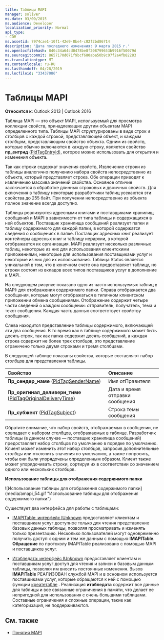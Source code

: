 ```yaml
---
title: Таблицы MAPI
manager: soliver
ms.date: 03/09/2015
ms.audience: Developer
localization_priority: Normal
api_type:
- COM
ms.assetid: 7974cae1-10f1-42e9-8be4-c02f2bd86714
description: 'Дата последнего изменения: 9 марта 2015 г.'
ms.openlocfilehash: 840c34a64cd0478be8f208799653b9916f50079d
ms.sourcegitcommit: 8657170d071f9bcf680aba50b9c07f2a4fb82283
ms.translationtype: MT
ms.contentlocale: ru-RU
ms.lasthandoff: 04/28/2019
ms.locfileid: "33437086"
---
```

# <a name="mapi-tables"></a>Таблицы MAPI
  
**Относится к**: Outlook 2013 | Outlook 2016 
  
Таблица MAPI — это объект MAPI, используемый для просмотра коллекции свойств, принадлежащих другим объектам MAPI определенного типа. Таблицы MAPI структурированы в виде строк и столбцов с каждой строкой, представляющей объект, и каждым столбцом, представляющим свойство объекта. Одним из свойств, которые обычно включаются в каждую строку, является свойство **пр_ентрид** ([PidTagEntryId](pidtagentryid-canonical-property.md)), которое можно использовать для открытия и изменения объекта. 
  
Так как строки содержат значения свойств, Извлечение строки из таблицы аналогично получению набора свойств непосредственно из объекта, который представляет строка. Обе операции приводят к извлечению массива значений свойства. Основное отличие заключается в обработке длинных строковых и двоичных свойств. Для включения в таблицу некоторые разработчики таблиц усекаются эти свойства до 255 байт. При получении непосредственно из объекта полное значение всегда доступно.
  
Таблицы реализуются адресными книгами и поставщиками хранилищ сообщений и MAPI в зависимости от типа таблицы и содержащихся в ней объектов. Поставщик хранилища сообщений реализует папки и таблицу содержимого для каждой папки, в которой содержатся сведения о сообщениях в папке. Поставщик адресных книг реализует контейнеры адресных книг и таблицу иерархии, в которой отображается их организация. MAPI реализует несколько различных таблиц, некоторые из них для использования клиентскими приложениями, некоторые для использования поставщиками услуг и некоторые из них для их использования. Таблица Status является уникальной в том, что в конечном счете она предоставляет таблицу, но строки состоят из вкладов всех типов поставщиков услуг в дополнение к MAPI. 
  
На следующем рисунке показано одно из часто используемых таблиц в MAPI: для отображения содержимого папки. Справа отображается два сообщения, которые могут отображаться в типичном клиентском приложении обмена сообщениями. Отображение содержит четыре части сведений о каждом сообщении: отправитель, получатель, тема и текст сообщения. Каждая часть данных соответствует свойству сообщения.
  
Слева находится представление таблицы содержимого, включающей эти два сообщения. В то время как в таблице содержимого может быть десять строк, так как папка содержит десять сообщений, а каждая строка содержит не более трех столбцов, это представление ограничено только двумя строками и тремя столбцами.
  
В следующей таблице показаны свойства, которые составляют набор столбцов для представления таблицы.
  
|**Свойство**|**Описание**|
|:-----|:-----|
|**Пр_сендер_наме** ([PidTagSenderName](pidtagsendername-canonical-property.md))  <br/> |Имя отПравителя  <br/> |
|**Пр_оригинал_деливери_тиме** ([PidTagOriginalDeliveryTime](pidtagoriginaldeliverytime-canonical-property.md))  <br/> |Дата и время отправки сообщения  <br/> |
|**Пр_субжект** ([PidTagSubject](pidtagsubject-canonical-property.md))  <br/> |Строка темы сообщения  <br/> |
   
Обратите внимание, что набор свойств, отображаемых в сообщении, не совпадает с набором столбцов, отображаемых в таблице. Разработчик таблицы (в данном случае — поставщик хранилища сообщений) предоставляет набор столбцов по умолчанию в порядке по умолчанию. Клиент может изменить этот набор столбцов, запросив дополнительные столбцы или отклонить значения по умолчанию, а также попросить, чтобы они были упорядочены определенным образом. Клиент также может упорядочивать строки, сортируя их в соответствии со значением одного или нескольких столбцов.
  
**Использование таблицы для отображения содержимого папки**
  
![Использование таблицы для отображения содержимого папки] (media/amapi_54.gif "Использование таблицы для отображения содержимого папки")
  
Существует два интерфейса для работы с таблицами:
  
- [IMAPITable: интерфейс IUnknown](imapitableiunknown.md) предоставляет клиентам и поставщикам услуг доступное только для чтения представление базовых данных таблицы, позволяя просматривать и изменять только презентацию. Несколько пользователей могут одновременно получить доступ к одним и тем же данным с помощью **IMAPITable**. **Обращение** по протоколу IMAPITable реализовано с помощью MAPI и поставщиков услуг. 
    
- [Итабледата: интерфейс IUnknown](itabledataiunknown.md) предоставляет клиентам и поставщикам услуг доступ для чтения и записи к базовым данным таблицы, позволяя им вносить постоянные изменения. Вызов **IMAPITable** РЕАЛИЗОВАН службой MAPI и в основном используется поставщиками услуг, которые обращаются к ней с помощью функции [креатетабле](createtable.md) . Реализация **итабледата** содержит все данные для таблицы и все связанные ограничения в памяти, что делает ее непригодной для использования с очень большими таблицами. Составные ограничения и сложные операции, такие как категоризация, не поддерживаются. 
    
## <a name="see-also"></a>См. также

- [Понятия MAPI](mapi-concepts.md)

